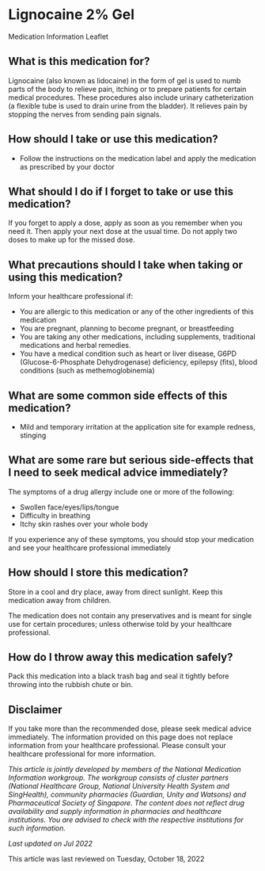 # Lignocaine 2% Gel

Medication Information Leaflet

What is this medication for?
----------------------------

Lignocaine (also known as lidocaine) in the form of gel is used to numb parts of the body to relieve pain, itching or to prepare patients for certain medical procedures. These procedures also include urinary catheterization (a flexible tube is used to drain urine from the bladder). It relieves pain by stopping the nerves from sending pain signals.

How should I take or use this medication?
-----------------------------------------

* Follow the instructions on the medication label and apply the medication as prescribed by your doctor

What should I do if I forget to take or use this medication?
------------------------------------------------------------

If you forget to apply a dose, apply as soon as you remember when you need it. Then apply your next dose at the usual time. Do not apply two doses to make up for the missed dose.

What precautions should I take when taking or using this medication?
--------------------------------------------------------------------

Inform your healthcare professional if:

* You are allergic to this medication or any of the other ingredients of this medication
* You are pregnant, planning to become pregnant, or breastfeeding
* You are taking any other medications, including supplements, traditional medications and herbal remedies.
* You have a medical condition such as heart or liver disease, G6PD (Glucose-6-Phosphate Dehydrogenase) deficiency, epilepsy (fits), blood conditions (such as methemoglobinemia)

What are some common side effects of this medication?
-----------------------------------------------------

* Mild and temporary irritation at the application site for example redness, stinging

What are some rare but serious side-effects that I need to seek medical advice immediately?
-------------------------------------------------------------------------------------------

The symptoms of a drug allergy include one or more of the following:

* Swollen face/eyes/lips/tongue
* Difficulty in breathing
* Itchy skin rashes over your whole body

If you experience any of these symptoms, you should stop your medication and see your healthcare professional immediately

How should I store this medication?
-----------------------------------

Store in a cool and dry place, away from direct sunlight. Keep this medication away from children.

The medication does not contain any preservatives and is meant for single use for certain procedures; unless otherwise told by your healthcare professional.

How do I throw away this medication safely?
-------------------------------------------

Pack this medication into a black trash bag and seal it tightly before throwing into the rubbish chute or bin.

Disclaimer
----------

If you take more than the recommended dose, please seek medical advice immediately. The information provided on this page does not replace information from your healthcare professional. Please consult your healthcare professional for more information.

*This article is jointly developed by members of the National Medication Information workgroup. The workgroup consists of cluster partners (National Healthcare Group, National University Health System and SingHealth), community pharmacies (Guardian, Unity and Watsons) and Pharmaceutical Society of Singapore. The content does not reflect drug availability and supply information in pharmacies and healthcare institutions. You are advised to check with the respective institutions for such information.*

*Last updated on Jul 2022*

This article was last reviewed on
Tuesday, October 18, 2022